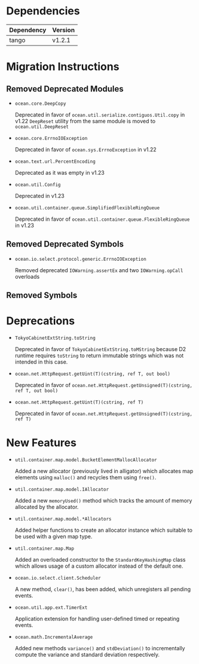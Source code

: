 Dependencies
============

Dependency | Version
-----------|---------
tango      | v1.2.1

Migration Instructions
======================

Removed Deprecated Modules
--------------------------

* `ocean.core.DeepCopy`

  Deprecated in favor of `ocean.util.serialize.contiguos.Util.copy` in v1.22
  `DeepReset` utility from the same module is moved to `ocean.util.DeepReset`

* `ocean.core.ErrnoIOException`

  Deprecated in favor of `ocean.sys.ErrnoException` in v1.22

* `ocean.text.url.PercentEncoding`

  Deprecated as it was empty in v1.23

* `ocean.util.Config`

  Deprecated in v1.23

* `ocean.util.container.queue.SimplifiedFlexibleRingQueue`

  Deprecated in favor of `ocean.util.container.queue.FlexibleRingQueue` in v1.23

Removed Deprecated Symbols
--------------------------

* `ocean.io.select.protocol.generic.ErrnoIOException`

  Removed deprecated `IOWarning.assertEx` and two `IOWarning.opCall` overloads


Removed Symbols
---------------

Deprecations
============

* `TokyoCabinetExtString.toString`

  Deprecated in favor of `TokyoCabinetExtString.toMString` because D2 runtime
  requires `toString` to return immutable strings which was not intended in
  this case.

* `ocean.net.HttpRequest.getUint(T)(cstring, ref T, out bool)`

  Deprecated in favor of `ocean.net.HttpRequest.getUnsigned(T)(cstring, ref T, out bool)`

* `ocean.net.HttpRequest.getUint(T)(cstring, ref T)`

  Deprecated in favor of `ocean.net.HttpRequest.getUnsigned(T)(cstring, ref T)`

New Features
============

* `util.container.map.model.BucketElementMallocAllocator`

  Added a new allocator (previously lived in alligator) which allocates map
  elements using `malloc()` and recycles them using `free()`.

* `util.container.map.model.IAllocator`

  Added a new `memoryUsed()` method which tracks the amount of memory allocated
  by the allocator.

* `util.container.map.model.*Allocators`

  Added helper functions to create an allocator instance which suitable to be
  used with a given map type.

* `util.container.map.Map`

  Added an overloaded constructor to the `StandardKeyHashingMap` class which
  allows usage of a custom allocator instead of the default one.

* `ocean.io.select.client.Scheduler`

  A new method, `clear()`, has been added, which unregisters all pending events.

* `ocean.util.app.ext.TimerExt`

  Application extension for handling user-defined timed or repeating events.

* `ocean.math.IncrementalAverage`

  Added new methods `variance()` and `stdDeviation()` to incrementally compute
  the variance and standard deviation respectively.
